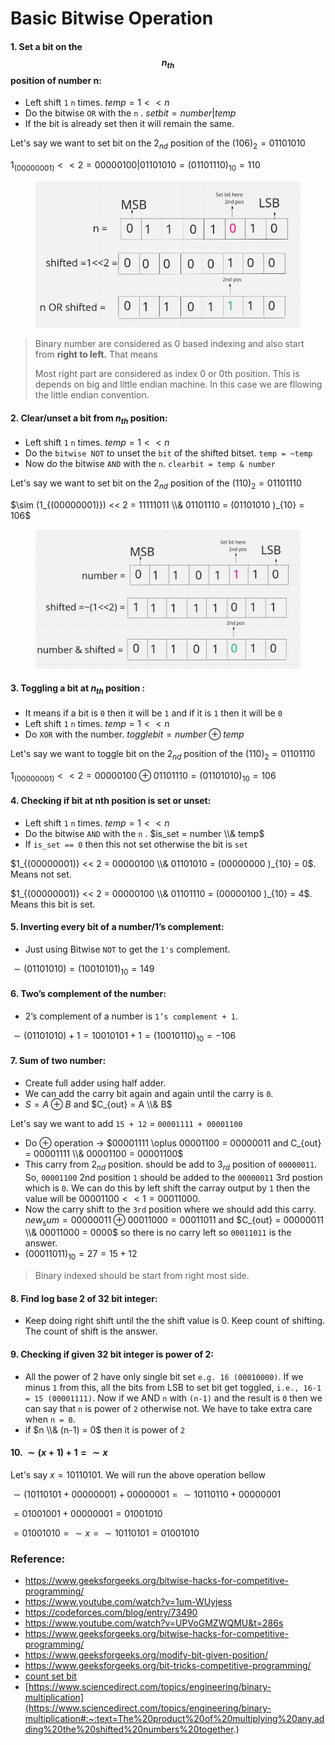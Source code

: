# Basic Bitwise Operation

#### 1. Set a bit on the $$n_{th}$$ position of number n:

* Left shift `1` `n` times. $temp = 1 << n$
* Do the bitwise `OR` with the `n` . $setbit = number | temp$
* If the bit is already set then it will remain the same.

Let's say we want to set bit on the $2_{nd}$ ​position of the $(106)_{2} = 01101010$

$1_{(00000001)} << 2 = 00000100 | 01101010 = (01101110 )_{10} = 110$

<figure><img src="../../.gitbook/assets/set_bit.png" alt=""><figcaption></figcaption></figure>

> Binary number are considered as 0 based indexing and also start from **right to left.** That means
>
> Most right part are considered as index 0 or 0th  position. This is depends on big and little endian machine. In this case we are fllowing the little endian convention.

#### 2. Clear/unset a bit from $n_{th}$ position:​

* Left shift `1` `n` times.  $temp = 1 << n$
* Do the `bitwise NOT` to unset the `bit` of the shifted bitset. `temp = ~temp`
* Now do the bitwise `AND` with the `n`. `clearbit = temp & number`

Let's say we want to set bit on the $2_{nd}$ ​position of the $(110)_{2} = 01101110$

$\sim (1_{(00000001)}) << 2 = 11111011 \\& 01101110 = (01101010 )_{10} = 106$

<figure><img src="../../.gitbook/assets/clear_bit.png" alt=""><figcaption></figcaption></figure>

#### 3. Toggling a bit at $n_{th}$ position :

* It means if a bit is `0` then it will be `1` and if it is `1` then it will be `0`
* Left shift `1` `n` times. $temp = 1 << n$
* Do `XOR` with the number. $togglebit = number \oplus temp$

Let's say we want to toggle bit on the $2_{nd}$ position of the $(110)_{2} = 01101110$

$1_{(00000001)} << 2 = 00000100 \oplus 01101110 = (01101010 )_{10} = 106$

#### 4. Checking if bit at nth position is set or unset:

* Left shift `1` `n` times. $temp = 1 << n$
* Do the bitwise `AND` with the `n` . $is_set = number \\& temp$
* If `is_set == 0` then this not set otherwise the bit is `set`

$1_{(00000001)} << 2 = 00000100 \\& 01101010 = (00000000 )_{10} = 0$. Means not set.

$1_{(00000001)} << 2 = 00000100 \\& 01101110 = (00000100 )_{10} = 4$. Means this bit is set.

#### 5. Inverting every bit of a number/1’s complement:

* Just using Bitwise `NOT` to get the `1's` complement.

$\sim (01101010) = (10010101 )_{10} = 149$

#### 6. Two’s complement of the number: 

* 2’s complement of a number is `1’s complement + 1`.

$\sim(01101010) + 1 = 10010101 + 1 = (10010110 )_{10} = -106$

#### 7. Sum of two number:

* Create full adder using half adder.
* We can add the carry bit again and again until the carry is `0`. 
* $S=A \oplus B$ and $C_{out} = A \\& B$

Let's say we want to add `15 + 12` = `00001111 + 00001100`
* Do $\oplus$ operation -> $00001111 \oplus 00001100 = 00000011 and C_{out} = 00001111 \\& 00001100 = 00001100$
* This carry from $2_{nd}$ position. should be add to $3_{rd}$ position of `00000011`. 
So, `00001100` 2nd position `1` should be added to the `00000011` 3rd postion which is `0`.
We can do this by left shift the carray output by `1` then the value will be $00001100 << 1 = 00011000$.
* Now the carry shift to the `3rd` position where we should add this carry. $new_sum = 00000011 \oplus 00011000 = 00011011$
and $C_{out} = 00000011 \\& 00011000 = 0000$ so there is no carry left so `00011011` is the answer.
* $(00011011)_{10} = 27 = 15 + 12$

> Binary indexed should be start from right most side.

#### 8. Find log base 2 of 32 bit integer:

* Keep doing right shift until the the shift value is 0. Keep count of shifting. The count of shift is the answer.

#### 9. Checking if given 32 bit integer is power of 2:

* All the power of 2 have only single bit set `e.g. 16 (00010000)`. If we minus `1` from this, all the bits from LSB to set bit get toggled, `i.e., 16-1 = 15 (00001111)`. Now if we AND `n` with `(n-1)` and the result is `0` then we can say that `n` is power of `2` otherwise not. We have to take extra care when `n = 0`.
* if $n \\& (n-1) = 0$ then it is power of `2`

#### 10. $\sim (x + 1) + 1 = \sim x$

Let's say $x=10110101$. We will run the above operation bellow

$\sim (10110101+00000001) + 00000001 = \sim 10110110 + 00000001$

$= 01001001 + 00000001 = 01001010$

$= 01001010 = \sim x = \sim 10110101 = 01001010$

### Reference:
* https://www.geeksforgeeks.org/bitwise-hacks-for-competitive-programming/
* https://www.youtube.com/watch?v=1um-WUyjess
* https://codeforces.com/blog/entry/73490
* https://www.youtube.com/watch?v=UPVoGMZWQMU&t=286s
* https://www.geeksforgeeks.org/bitwise-hacks-for-competitive-programming/
* https://www.geeksforgeeks.org/modify-bit-given-position/
* https://www.geeksforgeeks.org/bit-tricks-competitive-programming/
* [count set bit](https://www.geeksforgeeks.org/count-set-bits-in-an-integer/)
* [https://www.sciencedirect.com/topics/engineering/binary-multiplication](https://www.sciencedirect.com/topics/engineering/binary-multiplication#:~:text=The%20product%20of%20multiplying%20any,adding%20the%20shifted%20numbers%20together.)

